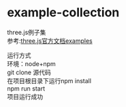 # example-collection
three.js例子集  
参考:[three.js官方文档examples](https://threejs.org/examples/)

运行方式  
环境：node+npm  
git clone 源代码  
在项目根目录下运行npm install  
npm run start  
项目运行成功
